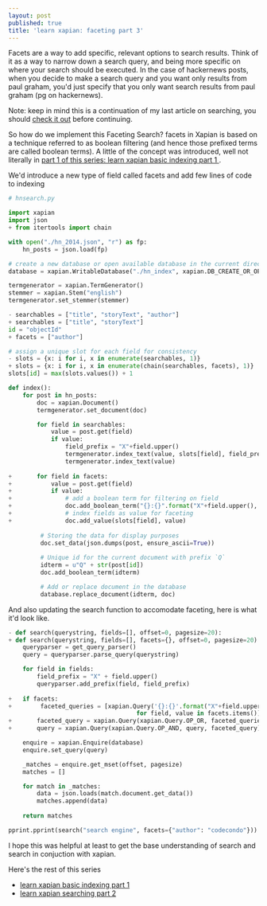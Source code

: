 ```yaml
---
layout: post
published: true
title: 'learn xapian: faceting part 3'
---
```


Facets are a way to add specific, relevant options to search results. Think of it as a way to narrow down a search query, and being more specific on where your search should be executed. In the case of hackernews posts, when you decide to make a search query and you want only results from paul graham, you'd just specify that you only want search results from paul graham (pg on hackernews).

<p class="message">
  Note: keep in mind this is a continuation of my last article on searching, you should <a href="https://keosariel.github.io/2022/07/04/learn-xapian-searching-part-2/">check it out</a> before continuing.
</p>

So how do we implement this Faceting Search? facets in Xapian is based on a technique referred to as boolean filtering (and hence those prefixed terms are called boolean terms). A little of the concept was introduced, well not literally in [part 1 of this series: learn xapian basic indexing part 1
](https://keosariel.github.io/2022/07/04/learn-xapian-basic-indexing-part-1/).

We'd introduce a new type of field called facets and add few lines of code to indexing

```python
# hnsearch.py

import xapian
import json
+ from itertools import chain

with open("./hn_2014.json", "r") as fp:
    hn_posts = json.load(fp)

# create a new database or open available database in the current directory
database = xapian.WritableDatabase("./hn_index", xapian.DB_CREATE_OR_OPEN)

termgenerator = xapian.TermGenerator()
stemmer = xapian.Stem("english")
termgenerator.set_stemmer(stemmer)

- searchables = ["title", "storyText", "author"]
+ searchables = ["title", "storyText"]
id = "objectId"
+ facets = ["author"]

# assign a unique slot for each field for consistency
- slots = {x: i for i, x in enumerate(searchables, 1)}
+ slots = {x: i for i, x in enumerate(chain(searchables, facets), 1)}
slots[id] = max(slots.values()) + 1

def index():
	for post in hn_posts:
	    doc = xapian.Document()
	    termgenerator.set_document(doc)

	    for field in searchables:
	        value = post.get(field)
	        if value:
	            field_prefix = "X"+field.upper()
	            termgenerator.index_text(value, slots[field], field_prefix)
                termgenerator.index_text(value)
    	 
+       for field in facets:
+       	value = post.get(field)
+       	if value:
+    	    	# add a boolean term for filtering on field
+           	doc.add_boolean_term("{}:{}".format("X"+field.upper(), value))
+           	# index fields as value for faceting
+           	doc.add_value(slots[field], value)
              
	     # Storing the data for display purposes
	     doc.set_data(json.dumps(post, ensure_ascii=True))
	
	     # Unique id for the current document with prefix `Q`
	     idterm = u"Q" + str(post[id])
	     doc.add_boolean_term(idterm)

	     # Add or replace document in the database
	     database.replace_document(idterm, doc)
```

And also updating the search function to accomodate faceting, here is what it'd look like.

```python
- def search(querystring, fields=[], offset=0, pagesize=20):
+ def search(querystring, fields=[], facets={}, offset=0, pagesize=20):
    queryparser = get_query_parser()
    query = queryparser.parse_query(querystring)

    for field in fields:
        field_prefix = "X" + field.upper()
        queryparser.add_prefix(field, field_prefix)
    
+   if facets:
+        faceted_queries = [xapian.Query('{}:{}'.format("X"+field.upper(), value)) 
                                    for field, value in facets.items()]
+       faceted_query = xapian.Query(xapian.Query.OP_OR, faceted_queries)
+       query = xapian.Query(xapian.Query.OP_AND, query, faceted_query)

    enquire = xapian.Enquire(database)
    enquire.set_query(query)

    _matches = enquire.get_mset(offset, pagesize)
    matches = []

    for match in _matches:
        data = json.loads(match.document.get_data())
        matches.append(data)
    
    return matches
```

```python
pprint.pprint(search("search engine", facets={"author": "codecondo"}))
```

I hope this was helpful at least to get the base understanding of search and search in conjuction with xapian.

Here's the rest of this series

- [learn xapian basic indexing part 1
](https://keosariel.github.io/2022/07/04/learn-xapian-basic-indexing-part-1/)
- [learn xapian searching part 2
](https://keosariel.github.io/2022/07/04/learn-xapian-searching-part-2/)
